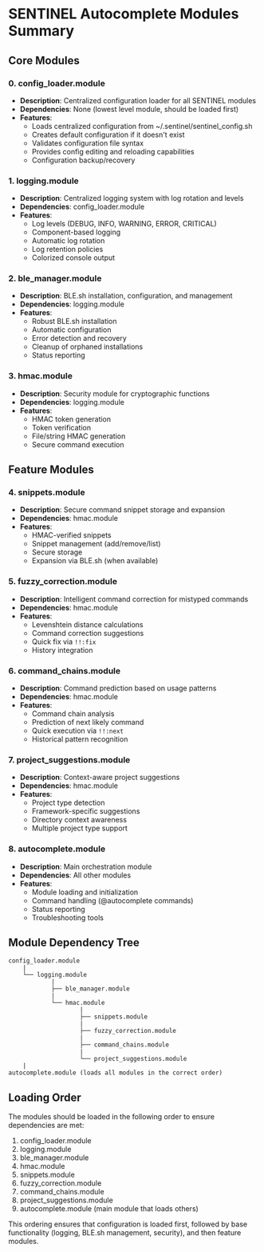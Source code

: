 # SENTINEL Autocomplete Modules Summary

## Core Modules

### 0. config_loader.module
- **Description**: Centralized configuration loader for all SENTINEL modules
- **Dependencies**: None (lowest level module, should be loaded first)
- **Features**:
  - Loads centralized configuration from ~/.sentinel/sentinel_config.sh
  - Creates default configuration if it doesn't exist
  - Validates configuration file syntax
  - Provides config editing and reloading capabilities
  - Configuration backup/recovery

### 1. logging.module
- **Description**: Centralized logging system with log rotation and levels
- **Dependencies**: config_loader.module
- **Features**:
  - Log levels (DEBUG, INFO, WARNING, ERROR, CRITICAL)
  - Component-based logging
  - Automatic log rotation
  - Log retention policies
  - Colorized console output

### 2. ble_manager.module
- **Description**: BLE.sh installation, configuration, and management
- **Dependencies**: logging.module
- **Features**:
  - Robust BLE.sh installation
  - Automatic configuration
  - Error detection and recovery
  - Cleanup of orphaned installations
  - Status reporting

### 3. hmac.module
- **Description**: Security module for cryptographic functions
- **Dependencies**: logging.module
- **Features**:
  - HMAC token generation
  - Token verification
  - File/string HMAC generation
  - Secure command execution

## Feature Modules

### 4. snippets.module
- **Description**: Secure command snippet storage and expansion
- **Dependencies**: hmac.module
- **Features**:
  - HMAC-verified snippets
  - Snippet management (add/remove/list)
  - Secure storage
  - Expansion via BLE.sh (when available)

### 5. fuzzy_correction.module
- **Description**: Intelligent command correction for mistyped commands
- **Dependencies**: hmac.module
- **Features**:
  - Levenshtein distance calculations
  - Command correction suggestions
  - Quick fix via `!!:fix`
  - History integration

### 6. command_chains.module
- **Description**: Command prediction based on usage patterns
- **Dependencies**: hmac.module
- **Features**:
  - Command chain analysis
  - Prediction of next likely command
  - Quick execution via `!!:next`
  - Historical pattern recognition

### 7. project_suggestions.module
- **Description**: Context-aware project suggestions
- **Dependencies**: hmac.module
- **Features**:
  - Project type detection
  - Framework-specific suggestions
  - Directory context awareness
  - Multiple project type support

### 8. autocomplete.module
- **Description**: Main orchestration module
- **Dependencies**: All other modules
- **Features**:
  - Module loading and initialization
  - Command handling (@autocomplete commands)
  - Status reporting
  - Troubleshooting tools

## Module Dependency Tree

```
config_loader.module
    |
    └── logging.module
            |
            ├── ble_manager.module
            |
            └── hmac.module
                    |
                    ├── snippets.module
                    |
                    ├── fuzzy_correction.module
                    |
                    ├── command_chains.module
                    |
                    └── project_suggestions.module
    |
autocomplete.module (loads all modules in the correct order)
```

## Loading Order

The modules should be loaded in the following order to ensure dependencies are met:

1. config_loader.module
2. logging.module
3. ble_manager.module
4. hmac.module
5. snippets.module
6. fuzzy_correction.module
7. command_chains.module
8. project_suggestions.module
9. autocomplete.module (main module that loads others)

This ordering ensures that configuration is loaded first, followed by base functionality (logging, BLE.sh management, security), and then feature modules. 